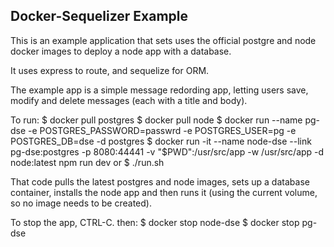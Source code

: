 Docker-Sequelizer Example
-------------------------

This is an example application that sets uses the official postgre and node docker images to deploy a node app with a database.

It uses express to route, and sequelize for ORM.

The example app is a simple message redording app, letting users save, modify and delete messages (each with a title and body).

To run:
    $ docker pull postgres
    $ docker pull node
    $ docker run --name pg-dse -e POSTGRES_PASSWORD=passwrd -e POSTGRES_USER=pg -e POSTGRES_DB=dse -d postgres
    $ docker run -it --name node-dse --link pg-dse:postgres -p 8080:44441 -v "$PWD":/usr/src/app -w /usr/src/app -d node:latest npm run dev
or
    $ ./run.sh
	
That code pulls the latest postgres and node images, sets up a database container, installs the node app and then runs it (using the current volume, so no image needs to be created).

To stop the app, CTRL-C. then:
    $ docker stop node-dse
    $ docker stop pg-dse